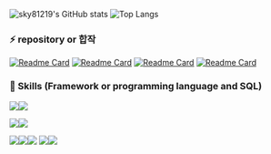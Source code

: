 ![sky81219's GitHub stats](https://github-readme-stats.vercel.app/api?username=sky81219&show_icons=true&line_height=24&theme=synthwave&hide=stars&count_private=true)
![Top Langs](https://github-readme-stats.vercel.app/api/top-langs/?username=sky81219&layout=compact&theme=synthwave)

<h3>⚡ repository or 합작</h3>

[![Readme Card](https://github-readme-stats.vercel.app/api/pin/?username=sky81219&repo=CrawlingAnalysis&show_owner=true&theme=dracula)](https://github.com/sky81219/CrawlingAnalysis)
[![Readme Card](https://github-readme-stats.vercel.app/api/pin/?username=sky81219&repo=EMG_classification&show_owner=true&theme=dracula)](https://github.com/sky81219/EMG_classification)
[![Readme Card](https://github-readme-stats.vercel.app/api/pin/?username=sky81219&repo=ICBM&show_owner=true&theme=dracula)](https://github.com/sky81219/ICBM)
[![Readme Card](https://github-readme-stats.vercel.app/api/pin/?username=sky81219&repo=aiker&show_owner=true&theme=dracula)](https://github.com/sky81219/aiker)

<h3> 📕 Skills (Framework or programming language and SQL)</h3>

<img src="https://img.shields.io/badge/python-3776AB?style=flat-square&logo=python&logoColor=yellow"/><img src="https://img.shields.io/badge/scala-DC322F?style=flat-square&logo=scala&logoColor=black"/> 

<img src="https://img.shields.io/badge/mariadb-003545?style=flat-square&logo=mariadb&logoColor=white"/><img src="https://img.shields.io/badge/Mysql-4479A1?style=flat-square&logo=Mysql&logoColor=white"/> 

<img src="https://img.shields.io/badge/keras-D00000?style=flat-square&logo=keras&logoColor=white"/><img src="https://img.shields.io/badge/tensorflow-FF6F00?style=flat-square&logo=tensorflow&logoColor=white"/><img src="https://img.shields.io/badge/apache spark-E25A1C?style=flat-square&logo=apache spark&logoColor=white"/> <img src="https://img.shields.io/badge/Selenium-43B02A?style=flat-square&logo=Selenium&logoColor=green"/><img src="https://img.shields.io/badge/beautifulSoup-E25A1C?style=flat-square&logo=beautifulSoup&logoColor=white"/> 
